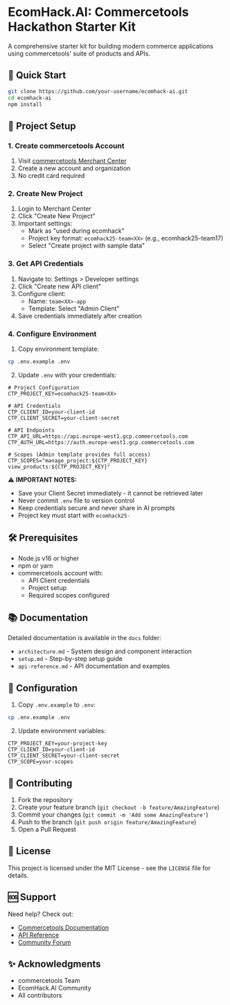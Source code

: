# EcomHack.AI: Commercetools Hackathon Starter Kit

A comprehensive starter kit for building modern commerce applications using commercetools' suite of products and APIs.

## 🚀 Quick Start

```bash
git clone https://github.com/your-username/ecomhack-ai.git
cd ecomhack-ai
npm install
```

## 🔑 Project Setup

### 1. Create commercetools Account
1. Visit [commercetools Merchant Center](https://mc.europe-west1.gcp.commercetools.com/login/new)
2. Create a new account and organization
3. No credit card required

### 2. Create New Project
1. Login to Merchant Center
2. Click "Create New Project"
3. Important settings:
   - Mark as "used during ecomhack"
   - Project key format: `ecomhack25-team<XX>` (e.g., ecomhack25-team17)
   - Select "Create project with sample data"

### 3. Get API Credentials
1. Navigate to: Settings > Developer settings
2. Click "Create new API client"
3. Configure client:
   - Name: `team<XX>-app`
   - Template: Select "Admin Client"
4. Save credentials immediately after creation

### 4. Configure Environment
1. Copy environment template:
```bash
cp .env.example .env
```

2. Update `.env` with your credentials:
```env
# Project Configuration
CTP_PROJECT_KEY=ecomhack25-team<XX>

# API Credentials
CTP_CLIENT_ID=your-client-id
CTP_CLIENT_SECRET=your-client-secret

# API Endpoints
CTP_API_URL=https://api.europe-west1.gcp.commercetools.com
CTP_AUTH_URL=https://auth.europe-west1.gcp.commercetools.com

# Scopes (Admin template provides full access)
CTP_SCOPES="manage_project:${CTP_PROJECT_KEY} view_products:${CTP_PROJECT_KEY}"
```

⚠️ **IMPORTANT NOTES:**
- Save your Client Secret immediately - it cannot be retrieved later
- Never commit `.env` file to version control
- Keep credentials secure and never share in AI prompts
- Project key must start with `ecomhack25-`

## 🛠 Prerequisites

- Node.js v16 or higher
- npm or yarn
- commercetools account with:
  - API Client credentials
  - Project setup
  - Required scopes configured

## 📚 Documentation

Detailed documentation is available in the `docs` folder:
- `architecture.md` - System design and component interaction
- `setup.md` - Step-by-step setup guide
- `api-reference.md` - API documentation and examples

## 🔧 Configuration

1. Copy `.env.example` to `.env`:
```bash
cp .env.example .env
```

2. Update environment variables:
```env
CTP_PROJECT_KEY=your-project-key
CTP_CLIENT_ID=your-client-id
CTP_CLIENT_SECRET=your-client-secret
CTP_SCOPE=your-scopes
```

## 🤝 Contributing

1. Fork the repository
2. Create your feature branch (`git checkout -b feature/AmazingFeature`)
3. Commit your changes (`git commit -m 'Add some AmazingFeature'`)
4. Push to the branch (`git push origin feature/AmazingFeature`)
5. Open a Pull Request

## 📝 License

This project is licensed under the MIT License - see the `LICENSE` file for details.

## 🆘 Support

Need help? Check out:
- [Commercetools Documentation](https://docs.commercetools.com)
- [API Reference](https://docs.commercetools.com/api)
- [Community Forum](https://community.commercetools.com)

## ✨ Acknowledgments

- commercetools Team
- EcomHack.AI Community
- All contributors